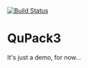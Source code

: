[![Build Status](https://travis-ci.com/Quphoria/QuPack3.svg?branch=master)](https://travis-ci.com/Quphoria/QuPack3)

# QuPack3
It's just a demo, for now...
